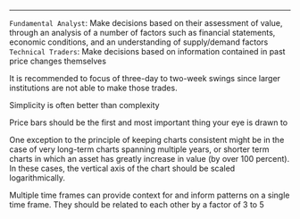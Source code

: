 ***
`Fundamental Analyst`: Make decisions based on their assessment of value, through an analysis of a number of factors such as financial statements, economic conditions, and an understanding of supply/demand factors
`Technical Traders`: Make decisions based on information contained in past price changes themselves

It is recommended to focus of three-day to two-week swings since larger institutions are not able to make those trades.

Simplicity is often better than complexity

Price bars should be the first and most important thing your eye is drawn to

One exception to the principle of keeping charts consistent might be in the case of very long-term charts spanning multiple years, or shorter term charts in which an asset has greatly increase in value (by over 100 percent). In these cases, the vertical axis of the chart should be scaled logarithmically.

Multiple time frames can provide context for and inform patterns on a single time frame.
They should be related to each other by a factor of 3 to 5
